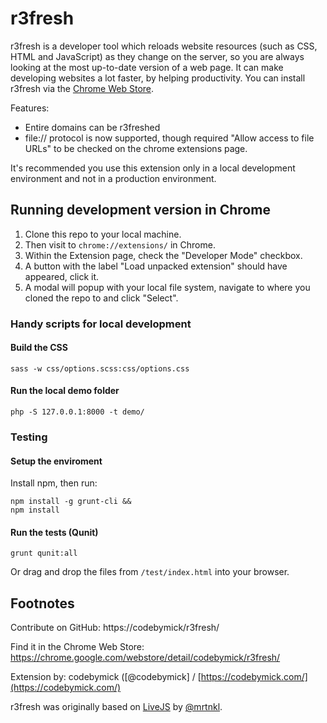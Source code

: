 # r3fresh

r3fresh is a developer tool which reloads website resources (such as CSS, HTML and JavaScript) as they change on the server, so you are always looking at the most up-to-date version of a web page. It can make developing websites a lot faster, by helping productivity. You can install r3fresh via the [Chrome Web Store](https://chrome.google.com/webstore/detail/r3fresh/kedglhfbgkhggkbcabnggfaafboeckno).

Features:
 * Entire domains can be r3freshed
 * file:// protocol is now supported, though required "Allow access to file URLs" to be checked on the chrome extensions page.

It's recommended you use this extension only in a local development environment and not in a production environment.

## Running development version in Chrome

1. Clone this repo to your local machine. 
2. Then visit to `chrome://extensions/` in Chrome.
3. Within the Extension page, check the "Developer Mode" checkbox.
4. A button with the label "Load unpacked extension" should have appeared, click it.
5. A modal will popup with your local file system, navigate to where you cloned the repo to and click "Select".

### Handy scripts for local development

#### Build the CSS

    sass -w css/options.scss:css/options.css

#### Run the local demo folder

    php -S 127.0.0.1:8000 -t demo/

### Testing

#### Setup the enviroment

Install npm, then run:

    npm install -g grunt-cli &&
    npm install

#### Run the tests (Qunit)

    grunt qunit:all

Or drag and drop the files from `/test/index.html` into your browser.


## Footnotes

Contribute on GitHub: https://codebymick/r3fresh/

Find it in the Chrome Web Store: https://chrome.google.com/webstore/detail/codebymick/r3fresh/

Extension by: codebymick ([@codebymick] / [https://codebymick.com/](https://codebymick.com/)

r3fresh was originally based on [LiveJS](http://livejs.com/) by [@mrtnkl](https://twitter.com/mrtnkl).
